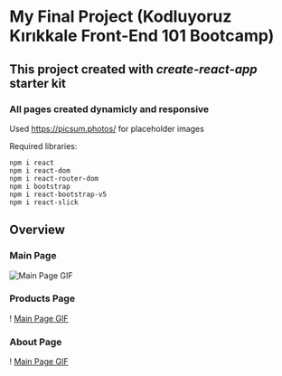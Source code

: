 # My Final Project (Kodluyoruz Kırıkkale Front-End 101 Bootcamp)

## This project created with *create-react-app* starter kit

### All pages created **dynamicly** and **responsive**

Used https://picsum.photos/ for placeholder images

Required libraries:
```
npm i react
npm i react-dom
npm i react-router-dom
npm i bootstrap
npm i react-bootstrap-v5
npm i react-slick
```

## Overview

### Main Page
![Main Page GIF](https://i.imgur.com/cC7iRzy.gifv)

### Products Page
! [Main Page GIF](https://i.imgur.com/oJT1pdJ.gifv)

### About Page
! [Main Page GIF](https://i.imgur.com/EzGLy5b.gifv)
